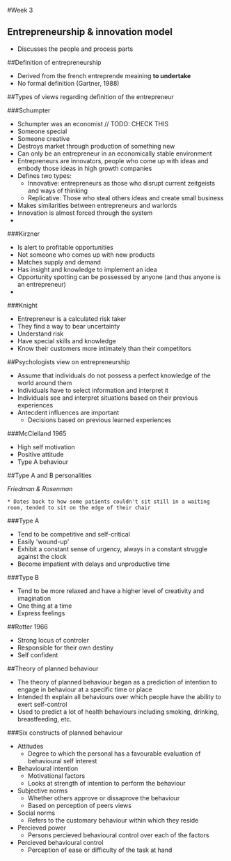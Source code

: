 #Week 3

## Entrepreneurship & innovation model
* Discusses the people and process parts

##Definition of entrepreneurship
* Derived from the french entreprende meaining __to undertake__
* No formal definition (Gartner, 1988)

##Types of views regarding definition of the entrepreneur

###Schumpter
* Schumpter was an economist // TODO: CHECK THIS
* Someone special
* Someone creative
* Destroys market through production of something new
* Can only be an entrepreneur in an economically stable environment
* Entrepreneurs are innovators, people who come up with ideas and embody those ideas in high growth companies
* Defines two types:
	* Innovative: entrepreneurs as those who disrupt current zeitgeists and ways of thinking
	* Replicative: Those who steal others ideas and create small business
* Makes similarities between entrepreneurs and warlords
* Innovation is almost forced through the system
* 

###Kirzner
* Is alert to profitable opportunities
* Not someone who comes up with new products
* Matches supply and demand
* Has insight and knowledge to implement an idea
* Opportunity spotting can be possessed by anyone (and thus anyone is an entrepreneur)
* 

###Knight
* Entrepreneur is a calculated risk taker
* They find a way to bear uncertainty
* Understand risk
* Have special skills and knowledge
* Know their customers more intimately than their competitors

##Psychologists view on entrepreneurship
* Assume that individuals do not possess a perfect knowledge of the world around them
* Individuals have to select information and interpret it
* Individuals see and interpret situations based on their previous experiences
* Antecdent influences are important
	* Decisions based on previous learned experiences

###McClelland 1965
* High self motivation
* Positive attitude
* Type A behaviour

##Type A and B personalities

_Friedman & Rosenman_

	* Dates back to how some patients couldn't sit still in a waiting room, tended to sit on the edge of their chair

###Type A
* Tend to be competitive and self-critical
* Easily 'wound-up'
* Exhibit a constant sense of urgency, always in a constant struggle against the clock
* Become impatient with delays and unproductive time

###Type B
* Tend to be more relaxed and have a higher level of creativity and imagination
* One thing at a time
* Express feelings

##Rotter 1966
* Strong locus of controler
* Responsible for their own destiny
* Self confident

##Theory of planned behaviour
* The theory of planned behaviour began as a prediction of intention to engage in behaviour at a specific time or place
* Intended th explain all behaviours over which people have the ability to exert self-control
* Used to predict a lot of health behaviours including smoking, drinking, breastfeeding, etc. 

###Six constructs of planned behaviour
* Attitudes
	* Degree to which the personal has a favourable evaluation of behavioural self interest
* Behavioural intention
	* Motivational factors
	* Looks at strength of intention to perform the behaviour
* Subjective norms
	* Whether others approve or dissaprove the behaviour
	* Based on perception of peers views
* Social norms
	* Refers to the customary behaviour within which they reside
* Percieved power
	* Persons percieved behavioural control over each of the factors
* Percieved behavioural control
	* Perception of ease or difficulty of the task at hand


